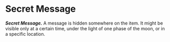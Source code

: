 # Secret Message

***Secret Message.*** A message is hidden somewhere on the item. It might be visible only at a certain time, under the light of one phase of the moon, or in a specific location.